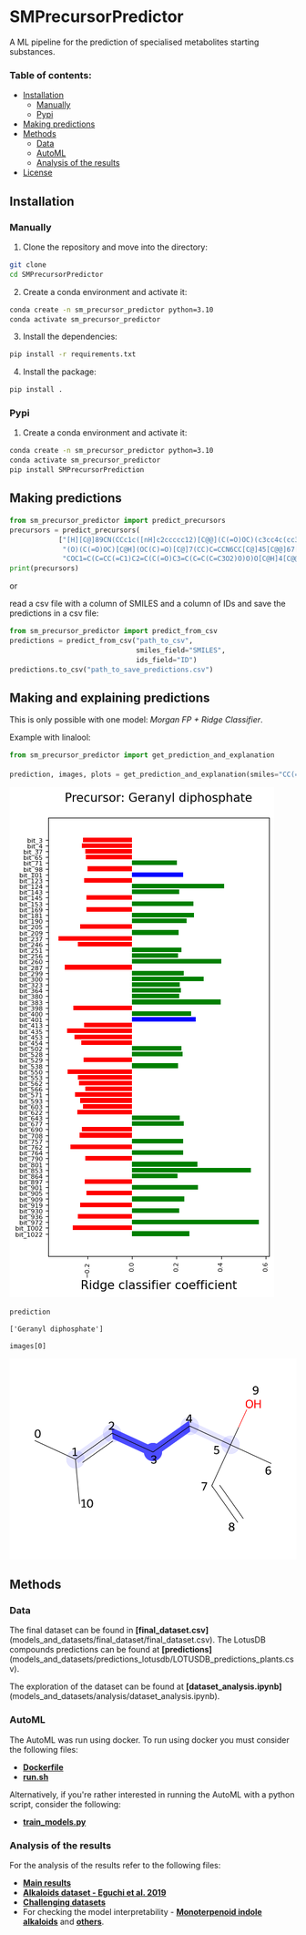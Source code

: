 # SMPrecursorPredictor
A ML pipeline for the prediction of specialised metabolites starting substances.

### Table of contents:

- [Installation](#installation)
    - [Manually](#Manually)
    - [Pypi](#pypi)
- [Making predictions](#making-predictions)
- [Methods](#methods)
    - [Data](#data)
    - [AutoML](#automl)
    - [Analysis of the results](#analysis-of-the-results)
- [License](#licensing)

## Installation

### Manually

1. Clone the repository and move into the directory:

```bash
git clone
cd SMPrecursorPredictor
```

2. Create a conda environment and activate it:

```bash
conda create -n sm_precursor_predictor python=3.10
conda activate sm_precursor_predictor
```

3. Install the dependencies:

```bash
pip install -r requirements.txt
```

4. Install the package:

```bash
pip install .
```

### Pypi

1. Create a conda environment and activate it:

```bash
conda create -n sm_precursor_predictor python=3.10
conda activate sm_precursor_predictor
pip install SMPrecursorPrediction
```

## Making predictions

```python
from sm_precursor_predictor import predict_precursors
precursors = predict_precursors(
            ["[H][C@]89CN(CCc1c([nH]c2ccccc12)[C@@](C(=O)OC)(c3cc4c(cc3OC)N(C)[C@@]5([H])[C@@]"
             "(O)(C(=O)OC)[C@H](OC(C)=O)[C@]7(CC)C=CCN6CC[C@]45[C@@]67[H])C8)C[C@](O)(CC)C9",
             "COC1=C(C=CC(=C1)C2=C(C(=O)C3=C(C=C(C=C3O2)O)O)O[C@H]4[C@@H]([C@H]([C@H]([C@H](O4)CO)O)O)O)O"])
print(precursors)
```

or

read a csv file with a column of SMILES and a column of IDs and save the predictions in a csv file:

```python
from sm_precursor_predictor import predict_from_csv
predictions = predict_from_csv("path_to_csv", 
                               smiles_field="SMILES", 
                               ids_field="ID")
predictions.to_csv("path_to_save_predictions.csv")
```

## Making and explaining predictions

This is only possible with one model: *Morgan FP + Ridge Classifier*.

Example with linalool:

```python
from sm_precursor_predictor import get_prediction_and_explanation

prediction, images, plots = get_prediction_and_explanation(smiles="CC(=CCCC(C)(C=C)O)C", threshold=0.20)
```
![feature_importance](feature_importance.png)

```
prediction
```


```
['Geranyl diphosphate']
```

```
images[0]
```
![Linalool](molecule_Geranyl_diphosphate.png)



## Methods

### Data

The final dataset can be found in **[final_dataset.csv]**(models_and_datasets/final_dataset/final_dataset.csv). The LotusDB compounds predictions can be found at **[predictions]**(models_and_datasets/predictions_lotusdb/LOTUSDB_predictions_plants.csv).

The exploration of the dataset can be found at **[dataset_analysis.ipynb]**(models_and_datasets/analysis/dataset_analysis.ipynb).

### AutoML 

The AutoML was run using docker. To run using docker you must consider the following files:

- **[Dockerfile](models_and_datasets/analysis/results_for_new_dataset/Dockerfile)**
- **[run.sh](models_and_datasets/analysis/results_for_new_dataset/run.sh)**

Alternatively, if you're rather interested in running the AutoML with a python script, consider the following:

- **[train_models.py](models_and_datasets/analysis/results_for_new_dataset/train_models.py)**

### Analysis of the results

For the analysis of the results refer to the following files:

- **[Main results](models_and_datasets/analysis/results_for_new_dataset/results_analysis.ipynb)**
- **[Alkaloids dataset - Eguchi et al. 2019](models_and_datasets/analysis/results_for_alkaloids_dataset/pipeline_for_alkaloids_data.ipynb)**
- **[Challenging datasets](models_and_datasets/analysis/results_for_challenging_datasets/assess_for_challenging_datasets.ipynb)**
- For checking the model interpretability - **[Monoterpenoid indole alkaloids](models_and_datasets/analysis/results_for_challenging_compounds/alkaloids_derived_from_tryptophan.ipynb)** and **[others](models_and_datasets/analysis/case_studies/predict_for_case_studies.ipynb)**.










